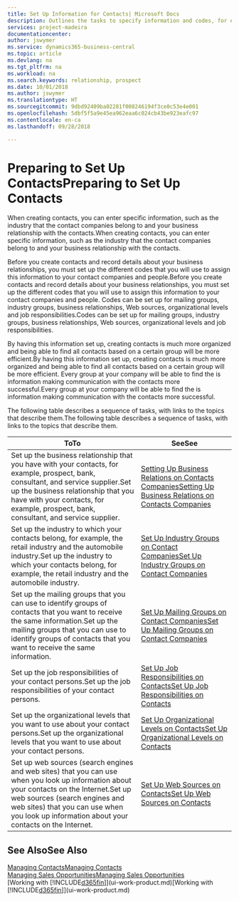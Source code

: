 ```yaml
---
title: Set Up Information for Contacts| Microsoft Docs
description: Outlines the tasks to specify information and codes, for example, about industry groups and business relationships, before you set up contacts.
services: project-madeira
documentationcenter: 
author: jswymer
ms.service: dynamics365-business-central
ms.topic: article
ms.devlang: na
ms.tgt_pltfrm: na
ms.workload: na
ms.search.keywords: relationship, prospect
ms.date: 10/01/2018
ms.author: jswymer
ms.translationtype: HT
ms.sourcegitcommit: 9dbd92409ba02281f008246194f3ce0c53e4e001
ms.openlocfilehash: 5dbf5f5a9e45ea962eaa6c024cb43be923eafc97
ms.contentlocale: en-ca
ms.lasthandoff: 09/28/2018

---
```

# <a name="preparing-to-set-up-contacts"></a><span data-ttu-id="a68a0-103">Preparing to Set Up Contacts</span><span class="sxs-lookup"><span data-stu-id="a68a0-103">Preparing to Set Up Contacts</span></span>
<span data-ttu-id="a68a0-104">When creating contacts, you can enter specific information, such as the industry that the contact companies belong to and your business relationship with the contacts.</span><span class="sxs-lookup"><span data-stu-id="a68a0-104">When creating contacts, you can enter specific information, such as the industry that the contact companies belong to and your business relationship with the contacts.</span></span>

<span data-ttu-id="a68a0-105">Before you create contacts and record details about your business relationships, you must set up the different codes that you will use to assign this information to your contact companies and people.</span><span class="sxs-lookup"><span data-stu-id="a68a0-105">Before you create contacts and record details about your business relationships, you must set up the different codes that you will use to assign this information to your contact companies and people.</span></span> <span data-ttu-id="a68a0-106">Codes can be set up for mailing groups, industry groups, business relationships, Web sources, organizational levels and job responsibilities.</span><span class="sxs-lookup"><span data-stu-id="a68a0-106">Codes can be set up for mailing groups, industry groups, business relationships, Web sources, organizational levels and job responsibilities.</span></span>

<span data-ttu-id="a68a0-107">By having this information set up, creating contacts is much more organized and being able to find all contacts based on a certain group will be more efficient.</span><span class="sxs-lookup"><span data-stu-id="a68a0-107">By having this information set up, creating contacts is much more organized and being able to find all contacts based on a certain group will be more efficient.</span></span> <span data-ttu-id="a68a0-108">Every group at your company will be able to find the is information making communication with the contacts more successful.</span><span class="sxs-lookup"><span data-stu-id="a68a0-108">Every group at your company will be able to find the is information making communication with the contacts more successful.</span></span>

<span data-ttu-id="a68a0-109">The following table describes a sequence of tasks, with links to the topics that describe them.</span><span class="sxs-lookup"><span data-stu-id="a68a0-109">The following table describes a sequence of tasks, with links to the topics that describe them.</span></span> 

| <span data-ttu-id="a68a0-110">To</span><span class="sxs-lookup"><span data-stu-id="a68a0-110">To</span></span> | <span data-ttu-id="a68a0-111">See</span><span class="sxs-lookup"><span data-stu-id="a68a0-111">See</span></span> |
| --- | --- |
| <span data-ttu-id="a68a0-112">Set up the business relationship that you have with your contacts, for example, prospect, bank, consultant, and service supplier.</span><span class="sxs-lookup"><span data-stu-id="a68a0-112">Set up the business relationship that you have with your contacts, for example, prospect, bank, consultant, and service supplier.</span></span> |[<span data-ttu-id="a68a0-113">Setting Up Business Relations on Contacts Companies</span><span class="sxs-lookup"><span data-stu-id="a68a0-113">Setting Up Business Relations on Contacts Companies</span></span>](marketing-business-relations.md) |
| <span data-ttu-id="a68a0-114">Set up the industry to which your contacts belong, for example, the retail industry and the automobile industry.</span><span class="sxs-lookup"><span data-stu-id="a68a0-114">Set up the industry to which your contacts belong, for example, the retail industry and the automobile industry.</span></span> |[<span data-ttu-id="a68a0-115">Set Up Industry Groups on Contact Companies</span><span class="sxs-lookup"><span data-stu-id="a68a0-115">Set Up Industry Groups on Contact Companies</span></span>](marketing-industry-groups.md) |
| <span data-ttu-id="a68a0-116">Set up the mailing groups that you can use to identify groups of contacts that you want to receive the same information.</span><span class="sxs-lookup"><span data-stu-id="a68a0-116">Set up the mailing groups that you can use to identify groups of contacts that you want to receive the same information.</span></span> |[<span data-ttu-id="a68a0-117">Set Up Mailing Groups on Contact Companies</span><span class="sxs-lookup"><span data-stu-id="a68a0-117">Set Up Mailing Groups on Contact Companies</span></span>](marketing-mailing-groups.md) |
| <span data-ttu-id="a68a0-118">Set up the job responsibilities of your contact persons.</span><span class="sxs-lookup"><span data-stu-id="a68a0-118">Set up the job responsibilities of your contact persons.</span></span> |[<span data-ttu-id="a68a0-119">Set Up Job Responsibilities on Contacts</span><span class="sxs-lookup"><span data-stu-id="a68a0-119">Set Up Job Responsibilities on Contacts</span></span>](marketing-job-responsibilities.md) |
| <span data-ttu-id="a68a0-120">Set up the organizational levels that you want to use about your contact persons.</span><span class="sxs-lookup"><span data-stu-id="a68a0-120">Set up the organizational levels that you want to use about your contact persons.</span></span> |[<span data-ttu-id="a68a0-121">Set Up Organizational Levels on Contacts</span><span class="sxs-lookup"><span data-stu-id="a68a0-121">Set Up Organizational Levels on Contacts</span></span>](marketing-organizational-levels.md) |
| <span data-ttu-id="a68a0-122">Set up web sources (search engines and web sites) that you can use when you look up information about your contacts on the Internet.</span><span class="sxs-lookup"><span data-stu-id="a68a0-122">Set up web sources (search engines and web sites) that you can use when you look up information about your contacts on the Internet.</span></span> |[<span data-ttu-id="a68a0-123">Set Up Web Sources on Contacts</span><span class="sxs-lookup"><span data-stu-id="a68a0-123">Set Up Web Sources on Contacts</span></span>](marketing-web-sources.md) |

## <a name="see-also"></a><span data-ttu-id="a68a0-124">See Also</span><span class="sxs-lookup"><span data-stu-id="a68a0-124">See Also</span></span>
[<span data-ttu-id="a68a0-125">Managing Contacts</span><span class="sxs-lookup"><span data-stu-id="a68a0-125">Managing Contacts</span></span>](marketing-contacts.md)  
[<span data-ttu-id="a68a0-126">Managing Sales Opportunities</span><span class="sxs-lookup"><span data-stu-id="a68a0-126">Managing Sales Opportunities</span></span>](marketing-manage-sales-opportunities.md)  
<span data-ttu-id="a68a0-127">[Working with [!INCLUDE[d365fin](includes/d365fin_md.md)]](ui-work-product.md)</span><span class="sxs-lookup"><span data-stu-id="a68a0-127">[Working with [!INCLUDE[d365fin](includes/d365fin_md.md)]](ui-work-product.md)</span></span>

